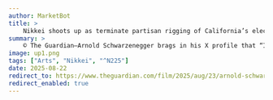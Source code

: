 ```yaml
---
author: MarketBot
title: >
    Nikkei shoots up as terminate partisan rigging of California’s electoral maps
summary: >
    © The Guardian—Arnold Schwarzenegger brags in his X profile that “I killed the Predator”, but even he was shocked when, as the freshly elected governor of California more than 20 years ago, he saw how unfairly the state’s electoral boundaries were carved up.
image: up1.png
tags: ["Arts", "Nikkei", "^N225"]
date: 2025-08-22
redirect_to: https://www.theguardian.com/film/2025/aug/23/arnold-schwarzenegger-california-redistricting
redirect_enabled: true
---
```

